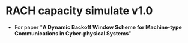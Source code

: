 # RACH capacity simulate v1.0

* For paper "**A Dynamic Backoff Window Scheme for Machine-type Communications in Cyber-physical Systems**"